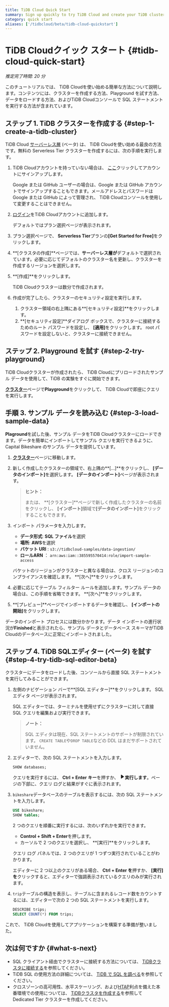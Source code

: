 ```yaml
---
title: TiDB Cloud Quick Start
summary: Sign up quickly to try TiDB Cloud and create your TiDB cluster.
category: quick start
aliases: ['/tidbcloud/beta/tidb-cloud-quickstart']
---
```


# TiDB Cloudクイック スタート {#tidb-cloud-quick-start}

*推定完了時間: 20 分*

このチュートリアルでは、 TiDB Cloudを使い始める簡単な方法について説明します。コンテンツには、クラスターを作成する方法、Playground を試す方法、データをロードする方法、およびTiDB Cloudコンソールで SQL ステートメントを実行する方法が含まれています。

## ステップ 1. TiDB クラスターを作成する {#step-1-create-a-tidb-cluster}

TiDB Cloud [サーバーレス層](/tidb-cloud/select-cluster-tier.md#serverless-tier-beta) (ベータ) は、 TiDB Cloudを使い始める最良の方法です。無料の Serverless Tier クラスターを作成するには、次の手順を実行します。

1.  TiDB Cloudアカウントを持っていない場合は、 [ここ](https://tidbcloud.com/free-trial)クリックしてアカウントにサインアップします。

    Google または GitHub ユーザーの場合は、Google または GitHub アカウントでサインアップすることもできます。メールアドレスとパスワードは Google または GitHub によって管理され、 TiDB Cloudコンソールを使用して変更することはできません。

2.  [ログイン](https://tidbcloud.com/)をTiDB Cloudアカウントに追加します。

    デフォルトではプラン選択ページが表示されます。

3.  プラン選択ページで、 **Serverless Tier**プランの<strong>[Get Started for Free]</strong>をクリックします。

4.  **[クラスタの作成]**ページでは、<strong>サーバーレス層が</strong>デフォルトで選択されています。必要に応じてデフォルトのクラスター名を更新し、クラスターを作成するリージョンを選択します。

5.  **[作成]**をクリックします。

    TiDB Cloudクラスターは数分で作成されます。

6.  作成が完了したら、クラスターのセキュリティ設定を実行します。

    1.  クラスター領域の右上隅にある**[セキュリティ設定]**をクリックします。
    2.  **[セキュリティ設定]**ダイアログ ボックスで、クラスターに接続するためのルート パスワードを設定し、 <strong>[適用]</strong>をクリックします。 root パスワードを設定しないと、クラスターに接続できません。

## ステップ 2. Playground を試す {#step-2-try-playground}

TiDB Cloudクラスターが作成されたら、 TiDB Cloudにプリロードされたサンプル データを使用して、TiDB の実験をすぐに開始できます。

[**クラスター**](https://tidbcloud.com/console/clusters)ページで**Playground**をクリックして、 TiDB Cloudで即座にクエリを実行します。

## 手順 3. サンプル データを読み込む {#step-3-load-sample-data}

**Plaground**を試した後、サンプル データをTiDB Cloudクラスターにロードできます。データを簡単にインポートしてサンプル クエリを実行できるように、Capital Bikeshare のサンプル データを提供しています。

1.  [**クラスター**](https://tidbcloud.com/console/clusters)ページに移動します。

2.  新しく作成したクラスターの領域で、右上隅の**[...]**をクリックし、 <strong>[データのインポート]</strong>を選択します。 <strong>[データのインポート]</strong>ページが表示されます。

    > **ヒント：**
    >
    > または、 **[クラスター]**ページで新しく作成したクラスターの名前をクリックし、 <strong>[インポート]</strong>領域で<strong>[データのインポート]</strong>をクリックすることもできます。

3.  インポート パラメータを入力します。

    -   **データ形式**: <strong>SQL ファイル</strong>を選択
    -   **場所**: <strong>AWS</strong>を選択
    -   **バケット URI** : `s3://tidbcloud-samples/data-ingestion/`
    -   **ロールARN** ： `arn:aws:iam::385595570414:role/import-sample-access`

    バケットのリージョンがクラスターと異なる場合は、クロス リージョンのコンプライアンスを確認します。 **[次へ]**をクリックします。

4.  必要に応じてテーブル フィルター ルールを追加します。サンプル データの場合は、この手順を省略できます。 **[次へ]**をクリックします。

5.  **[プレビュー]**ページでインポートするデータを確認し、 <strong>[インポートの開始]</strong>をクリックします。

データのインポート プロセスには数分かかります。データ インポートの進行状況が**Finished**と表示されたら、サンプル データとデータベース スキーマがTiDB Cloudのデータベースに正常にインポートされました。

## ステップ 4. TiDB SQLエディター (ベータ) を試す {#step-4-try-tidb-sql-editor-beta}

クラスターにデータをロードした後、コンソールから直接 SQL ステートメントを実行してみることができます。

1.  左側のナビゲーション バーで**[SQL エディター]**をクリックします。 SQL エディタ ページが表示されます。

    SQL エディターでは、ターミナルを使用せずにクラスターに対して直接 SQL クエリを編集および実行できます。

    > **ノート：**
    >
    > SQL エディタは現在、SQL ステートメントのサポートが制限されています。 `CREATE TABLE`や`DROP TABLE`などの DDL はまだサポートされていません。

2.  エディターで、次の SQL ステートメントを入力します。

    ```sql
    SHOW databases;
    ```

    クエリを実行するには、 **Ctrl + Enter キー**を押すか、 <svg width="1rem" height="1rem" viewBox="0 0 24 24" fill="none" xmlns="http://www.w3.org/2000/svg"><path d="M6.70001 20.7756C6.01949 20.3926 6.00029 19.5259 6.00034 19.0422L6.00034 12.1205L6 5.33028C6 4.75247 6.00052 3.92317 6.38613 3.44138C6.83044 2.88625 7.62614 2.98501 7.95335 3.05489C8.05144 3.07584 8.14194 3.12086 8.22438 3.17798L19.2865 10.8426C19.2955 10.8489 19.304 10.8549 19.3126 10.8617C19.4069 10.9362 20 11.4314 20 12.1205C20 12.7913 19.438 13.2784 19.3212 13.3725C19.307 13.3839 19.2983 13.3902 19.2831 13.4002C18.8096 13.7133 8.57995 20.4771 8.10002 20.7756C7.60871 21.0812 7.22013 21.0683 6.70001 20.7756Z" fill="currentColor"></path></svg><strong>実行します</strong>。ページの下部に、クエリ ログと結果がすぐに表示されます。

3.  `bikeshare`データベースのテーブルを表示するには、次の SQL ステートメントを入力します。

    ```sql
    USE bikeshare;
    SHOW tables;
    ```

    2 つのクエリを順番に実行するには、次のいずれかを実行できます。

    -   **Control + Shift + Enter**を押します。
    -   カーソルで 2 つのクエリを選択し、 **[実行]**をクリックします。

    クエリ ログ パネルでは、2 つのクエリが 1 つずつ実行されていることがわかります。

    エディターに 2 つ以上のクエリがある場合、 **Ctrl + Enter を**押すか、 <strong>[実行] を</strong>クリックすると、エディターで強調表示されているクエリのみが実行されます。

4.  `trip`テーブルの構造を表示し、テーブルに含まれるレコード数をカウントするには、エディターで次の 2 つの SQL ステートメントを実行します。

    ```sql
    DESCRIBE trips;
    SELECT COUNT(*) FROM trips;
    ```

これで、 TiDB Cloudを使用してアプリケーションを構築する準備が整いました。

## 次は何ですか {#what-s-next}

-   SQL クライアント経由でクラスターに接続する方法については、 [TiDBクラスタに接続する](/tidb-cloud/connect-to-tidb-cluster.md)を参照してください。
-   TiDB SQL の使用方法の詳細については、 [TiDB で SQL を調べる](/basic-sql-operations.md)を参照してください。
-   クロスゾーンの高可用性、水平スケーリング、および[HTAP](https://en.wikipedia.org/wiki/Hybrid_transactional/analytical_processing)利点を備えた本番環境での使用については、 [TiDBクラスタを作成する](/tidb-cloud/create-tidb-cluster.md)を参照して Dedicated Tier クラスターを作成してください。

